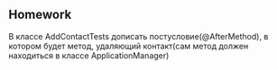 ##  Homework

В классе AddContactTests дописать постусловие(@AfterMethod), в котором будет метод, удаляющий контакт(сам метод должен находиться в классе ApplicationManager)